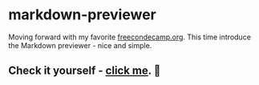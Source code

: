 # markdown-previewer

Moving forward with my favorite [freecondecamp.org](https://www.freecodecamp.org/learn/front-end-development-libraries/front-end-development-libraries-projects/build-a-markdown-previewer). This time introduce the Markdown previewer - nice and simple.

## Check it yourself - [click me](https://markdown-preview-by-aberllin.netlify.app/). 💅
